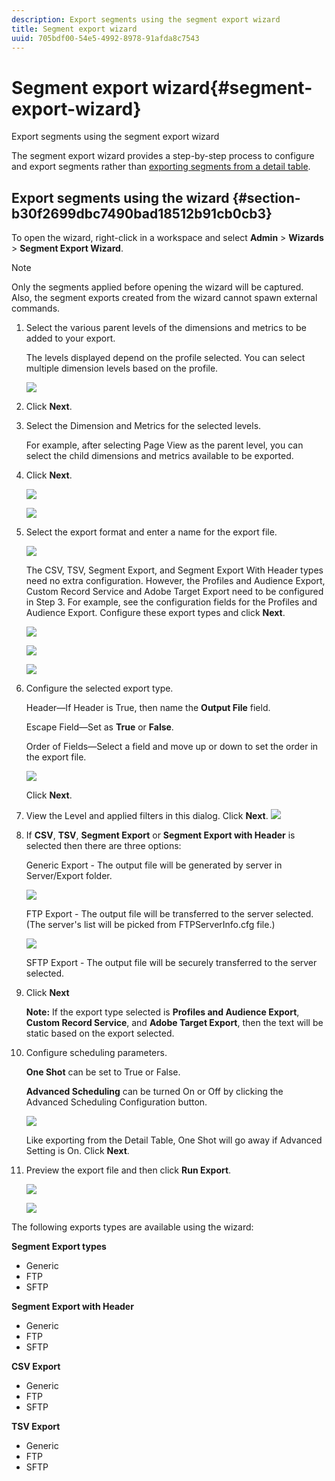 ```yaml
---
description: Export segments using the segment export wizard
title: Segment export wizard
uuid: 705bdf00-54e5-4992-8978-91afda8c7543
---
```


# Segment export wizard{#segment-export-wizard}

Export segments using the segment export wizard

The segment export wizard provides a step-by-step process to configure and export segments rather than [exporting segments from a detail table](https://docs.adobe.com/content/help/en/data-workbench/using/client/export-data/c-sgmt-expt.html).

## Export segments using the wizard {#section-b30f2699dbc7490bad18512b91cb0cb3}

To open the wizard, right-click in a workspace and select **Admin** > **Wizards** > **Segment Export Wizard**. 

>[!NOTE]
>
>Only the segments applied before opening the wizard will be captured. Also, the segment exports created from the wizard cannot spawn external commands.

1. Select the various parent levels of the dimensions and metrics to be added to your export.

   The levels displayed depend on the profile selected. You can select multiple dimension levels based on the profile.

   ![](assets/seg_wizard_1.png)

1. Click **Next**. 
1. Select the Dimension and Metrics for the selected levels.

   For example, after selecting Page View as the parent level, you can select the child dimensions and metrics available to be exported. 

1. Click **Next**.

   ![](assets/seg_wizard_2.png)

   ![](assets/seg_wizard_2_1.png)

1. Select the export format and enter a name for the export file.

   ![](assets/seg_wizard_3.png)

   The CSV, TSV, Segment Export, and Segment Export With Header types need no extra configuration. However, the Profiles and Audience Export, Custom Record Service and Adobe Target Export need to be configured in Step 3. For example, see the configuration fields for the Profiles and Audience Export. Configure these export types and click **Next**.

   ![](assets/seg_wizard_3_1.png)

   ![](assets/seg_wizard_3_2.png)

   ![](assets/seg_wizard_3_3.png)

1. Configure the selected export type.

   Header—If Header is True, then name the **Output File** field.

   Escape Field—Set as **True** or **False**.

   Order of Fields—Select a field and move up or down to set the order in the export file.

   ![](assets/seg_wizard_4.png)

   Click **Next**. 

1. View the Level and applied filters in this dialog. Click **Next**. ![](assets/seg_wizard_5.png)

1. If **CSV**, **TSV**, **Segment Export** or **Segment Export with Header** is selected then there are three options:

   Generic Export - The output file will be generated by server in Server/Export folder.

   ![](assets/seg_wizard_6.png)

   FTP Export - The output file will be transferred to the server selected. (The server's list will be picked from FTPServerInfo.cfg file.)

   ![](assets/seg_wizard_6_1.png)

   SFTP Export - The output file will be securely transferred to the server selected. 

1. Click **Next**

   **Note:** If the export type selected is **Profiles and Audience Export**, **Custom Record Service**, and **Adobe Target Export**, then the text will be static based on the export selected. 

1. Configure scheduling parameters.

   **One Shot** can be set to True or False.

   **Advanced Scheduling** can be turned On or Off by clicking the Advanced Scheduling Configuration button.

   ![](assets/seg_wizard_7.png)

   Like exporting from the Detail Table, One Shot will go away if Advanced Setting is On. Click **Next**. 

1. Preview the export file and then click **Run Export**.

   ![](assets/seg_wizard_8.png)

   ![](assets/seg_wizard_8_1.png)

The following exports types are available using the wizard:

**Segment Export types**

* Generic 
* FTP 
* SFTP

**Segment Export with Header**

* Generic 
* FTP 
* SFTP

**CSV Export**

* Generic 
* FTP 
* SFTP

**TSV Export**

* Generic 
* FTP 
* SFTP

